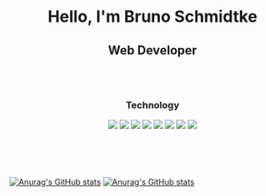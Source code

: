 <h1 align="center">Hello, I'm Bruno Schmidtke</h1>

<h2 align="center">Web Developer</h2>
<br></br>

<h3 align="center">Technology</h3>
<div align="center">
  <img src="https://img.shields.io/badge/React-20232A?style=for-the-badge&logo=react&logoColor=61DAFB" />
  <img src="https://img.shields.io/badge/Redux-593D88?style=for-the-badge&logo=redux&logoColor=white" />
  <img src="https://img.shields.io/badge/JavaScript-323330?style=for-the-badge&logo=javascript&logoColor=F7DF1E" />
  <img src="https://img.shields.io/badge/Bootstrap-563D7C?style=for-the-badge&logo=bootstrap&logoColor=white" />
  <img src="https://img.shields.io/badge/React_Router-CA4245?style=for-the-badge&logo=react-router&logoColor=white" />
  <img src="https://img.shields.io/badge/HTML5-E34F26?style=for-the-badge&logo=html5&logoColor=white" />
  <img src="https://img.shields.io/badge/eslint-3A33D1?style=for-the-badge&logo=eslint&logoColor=white" />
  <img src="https://img.shields.io/badge/Linux-FCC624?style=for-the-badge&logo=linux&logoColor=black" />
<!--   <img src="" /> -->
<!--   <img src="" /> -->
<!--   <img src="" /> -->
<!--   <img src="" /> -->
</div>
<br></br>
<br></br>

[![Anurag's GitHub stats](https://github-readme-stats.vercel.app/api/top-langs/?username=bruno9317&theme=tokyonight&layout=compact)](https://github.com/bruno9317/github-readme-stats) [![Anurag's GitHub stats](https://github-readme-stats.vercel.app/api?username=bruno9317&theme=tokyonight&layout=compact)](https://github.com/bruno9317/github-readme-stats)

<!-- [![Anurag's GitHub stats](https://github-readme-stats.vercel.app/api?username=bruno9317&theme=tokyonight)](https://github.com/bruno9317/github-readme-stats) -->
<!-- <img src="https://github-readme-stats.vercel.app/api/top-langs/?username={bruno9317}" /> -->

<!--
**bruno9317/bruno9317** is a ✨ _special_ ✨ repository because its `README.md` (this file) appears on your GitHub profile.

Here are some ideas to get you started:

- 🔭 I’m currently working on ...
- 🌱 I’m currently learning ...
- 👯 I’m looking to collaborate on ...
- 🤔 I’m looking for help with ...
- 💬 Ask me about ...
- 📫 How to reach me: ...
- 😄 Pronouns: ...
- ⚡ Fun fact: ...
-->
